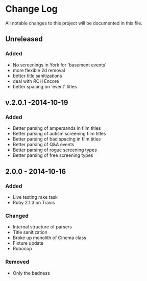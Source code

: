 # Change Log
All notable changes to this project will be documented in this file.

## Unreleased

### Added
- No screenings in York for 'basement events'
- more flexible 2d removal
- better title sanitizations
- deal with ROH Encore
- better spacing on 'event' titles

## v.2.0.1 -2014-10-19

### Added
- Better parsing of ampersands in film titles
- Better parsing of autism screening film titles
- Better parsing of bad spacing in film titles
- Better parsing of Q&A events
- Better parsing of rogue screening types
- Better parsing of free screening types

## 2.0.0 - 2014-10-16

### Added
- Live testing rake task
- Ruby 2.1.3 on Travis

### Changed
- Internal structure of parsers
- Title sanitization
- Broke up monolith of Cinema class
- Fixture update
- Rubocop

### Removed
- Only the badness
